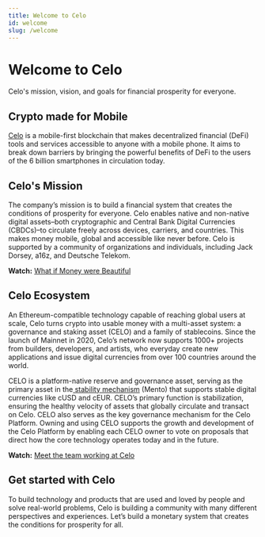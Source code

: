 ```yaml
---
title: Welcome to Celo
id: welcome
slug: /welcome
---
```

# Welcome to Celo

Celo's mission, vision, and goals for financial prosperity for everyone.

## Crypto made for Mobile

[Celo](https://celo.org/) is a mobile-first blockchain that makes decentralized financial (DeFi) tools and services accessible to anyone with a mobile phone. It aims to break down barriers by bringing the powerful benefits of DeFi to the users of the 6 billion smartphones in circulation today. 
## Celo's Mission

The company’s mission is to build a financial system that creates the conditions of prosperity for everyone. Celo enables native and non-native digital assets–both cryptographic and Central Bank Digital Currencies (CBDCs)–to circulate freely across devices, carriers, and countries. This makes money mobile, global and accessible like never before. Celo is supported by a community of organizations and individuals, including Jack Dorsey, a16z, and Deutsche Telekom.

**Watch:** [What if Money were Beautiful](https://www.youtube.com/watch?v=kKggE5OvyhE)

## Celo Ecosystem

An Ethereum-compatible technology capable of reaching global users at scale, Celo turns crypto into usable money with a multi-asset system: a governance and staking asset (CELO) and a family of stablecoins. Since the launch of Mainnet in 2020, Celo’s network now supports 1000+ projects from builders, developers, and artists, who everyday create new applications and issue digital currencies from over 100 countries around the world.

CELO is a platform-native reserve and governance asset, serving as the primary asset in the[ stability mechanism](https://celo.org/papers/Celo_Stability_Analysis.pdf) (Mento) that supports stable digital currencies like cUSD and cEUR. CELO’s primary function is stabilization, ensuring the healthy velocity of assets that globally circulate and transact on Celo. CELO also serves as the key governance mechanism for the Celo Platform. Owning and using CELO supports the growth and development of the Celo Platform by enabling each CELO owner to vote on proposals that direct how the core technology operates today and in the future.

**Watch:** [Meet the team working at Celo](https://www.youtube.com/watch?v=vwfHiaVzc2E)

## Get started with Celo

To build technology and products that are used and loved by people and solve real-world problems, Celo is building a community with many different perspectives and experiences. Let’s build a monetary system that creates the conditions for prosperity for all.